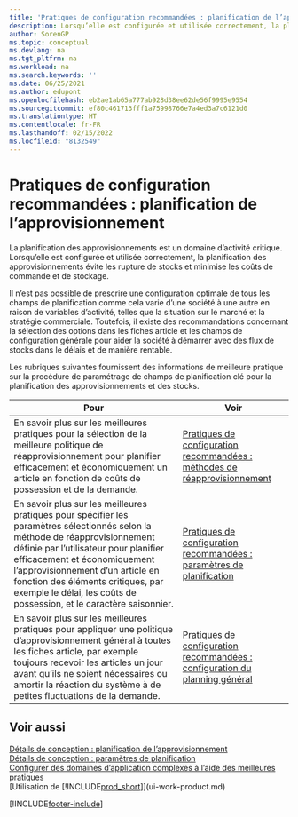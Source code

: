 ```yaml
---
title: 'Pratiques de configuration recommandées : planification de l’approvisionnement'
description: Lorsqu’elle est configurée et utilisée correctement, la planification des approvisionnements évite les rupture de stocks et minimise les coûts de commande et de stockage.
author: SorenGP
ms.topic: conceptual
ms.devlang: na
ms.tgt_pltfrm: na
ms.workload: na
ms.search.keywords: ''
ms.date: 06/25/2021
ms.author: edupont
ms.openlocfilehash: eb2ae1ab65a777ab928d38ee62de56f9995e9554
ms.sourcegitcommit: ef80c461713fff1a75998766e7a4ed3a7c6121d0
ms.translationtype: HT
ms.contentlocale: fr-FR
ms.lasthandoff: 02/15/2022
ms.locfileid: "8132549"
---
```

# <a name="setup-best-practices-supply-planning"></a>Pratiques de configuration recommandées : planification de l’approvisionnement
La planification des approvisionnements est un domaine d’activité critique. Lorsqu’elle est configurée et utilisée correctement, la planification des approvisionnements évite les rupture de stocks et minimise les coûts de commande et de stockage.  

 Il n’est pas possible de prescrire une configuration optimale de tous les champs de planification comme cela varie d’une société à une autre en raison de variables d’activité, telles que la situation sur le marché et la stratégie commerciale. Toutefois, il existe des recommandations concernant la sélection des options dans les fiches article et les champs de configuration générale pour aider la société à démarrer avec des flux de stocks dans le délais et de manière rentable.  

 Les rubriques suivantes fournissent des informations de meilleure pratique sur la procédure de paramétrage de champs de planification clé pour la planification des approvisionnements et des stocks.  

|**Pour**|**Voir**|  
|------------|-------------|  
|En savoir plus sur les meilleures pratiques pour la sélection de la meilleure politique de réapprovisionnement pour planifier efficacement et économiquement un article en fonction de coûts de possession et de la demande.|[Pratiques de configuration recommandées : méthodes de réapprovisionnement](setup-best-practices-reordering-policies.md)|  
|En savoir plus sur les meilleures pratiques pour spécifier les paramètres sélectionnés selon la méthode de réapprovisionnement définie par l’utilisateur pour planifier efficacement et économiquement l’approvisionnement d’un article en fonction des éléments critiques, par exemple le délai, les coûts de possession, et le caractère saisonnier.|[Pratiques de configuration recommandées : paramètres de planification](setup-best-practices-planning-parameters.md)|  
|En savoir plus sur les meilleures pratiques pour appliquer une politique d’approvisionnement général à toutes les fiches article, par exemple toujours recevoir les articles un jour avant qu’ils ne soient nécessaires ou amortir la réaction du système à de petites fluctuations de la demande.|[Pratiques de configuration recommandées : configuration du planning général](setup-best-practices-global-planning-setup.md)|  

## <a name="see-also"></a>Voir aussi  
 [Détails de conception : planification de l’approvisionnement](design-details-supply-planning.md)   
 [Détails de conception : paramètres de planification](design-details-planning-parameters.md)   
 [Configurer des domaines d’application complexes à l’aide des meilleures pratiques](set-up-complex-application-areas-using-best-practices.md)  
 [Utilisation de [!INCLUDE[prod_short](includes/prod_short.md)]](ui-work-product.md)


[!INCLUDE[footer-include](includes/footer-banner.md)]
